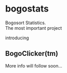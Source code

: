 # bogostats
Bogosort Statistics. <br>
The most important project

introducing <h2>BogoClicker(tm)</h2>
More info will follow soon...
